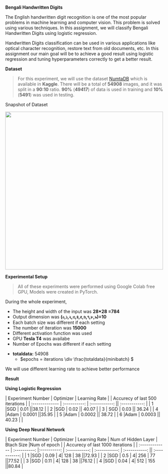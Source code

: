 **Bengali Handwritten Digits**

The English handwritten digit recognition is one of the most popular problems in machine learning and computer vision. This problem is solved using various techniques. In this assignment, we will classify Bengali Handwritten Digits using logistic regression.
 
Handwritten Digits classification can be used in various applications like optical character recognition, restore text from old documents, etc.
In this assignment our main goal will be to achieve a good result using logistic regression and tuning hyperparameters correctly to get a better result.
 




**Dataset**


> For this experiment, we will use the dataset [NumtaDB](https://www.kaggle.com/BengaliAI/numta/) which is available in **Kaggle**. 
There will be a total of **54908** images, and it was split in a **90:10** ratio. **90%** (**49417**) of data is used in training and **10%** (**5491**) was used in testing.

Snapshot of Dataset

> <div align="center">
<img src="https://drive.google.com/uc?id=1LvkNwV1My2RniR_JsbasBET1fa97eMQu" width="500">
</div>

**Experimental Setup**


> All of these experiments were performed using Google Colab free GPU, Models were created in PyTorch. 


During the whole experiment,
* The height and width of the input was **28*28 =784** 
* Output dimension was **(০,১,২,৩,৪,৫,৬,৭,৮,৯)=10**
* Each batch size was different if each setting
* The number of iteration was **15000**
* Different activation function was used 
* GPU **Tesla T4** was availabe
* Number of Epochs was different if each setting

- **totaldata:** 54908
  - $epochs = iterations \div \frac{totaldata}{minibatch}  $

We will use different learning rate to achieve better performance

**Result**

**Using Logistic Regression**

| Experiment Number      | Optimizer     | Learning Rate    | | Accurecy of last 500 iterations    |
| :------------- | :----------: | :-----------: || :-----------: |
|  1 |SGD   | 0.01    ||38.12  |
|  2 |SGD   | 0.02    ||  40.07 |
| 3   | SGD | 0.03 || 36.24 |
|  4 |Adam   | 0.0001    ||35.95 |
|  5 |Adam  | 0.0002   || 38.72 |
|  6 |Adam   | 0.0003    || 40.23 | |



**Using Deep Neural Network**

| Experiment Number      | Optimizer     | Learning Rate     |  Num of Hidden Layer   | Btach Size |Num of epoch    | |  Accurecy of last 1000 iterations    |
| :------------- | :----------: |:----------: | :-----------: | :-----------:  | :-----------: || :-----------: |
|  1 |SGD   | 0.09 | 4| 128 | 38   ||72.93  |
|  2 |SGD   | 0.5 | 4| 256 | 77   ||77.52  |
|  3 |SGD   | 0.11 | 4| 128 | 38   ||76.12  |
|  4 |SGD   | 0.04 | 4| 512 | 155   ||80.84  |





